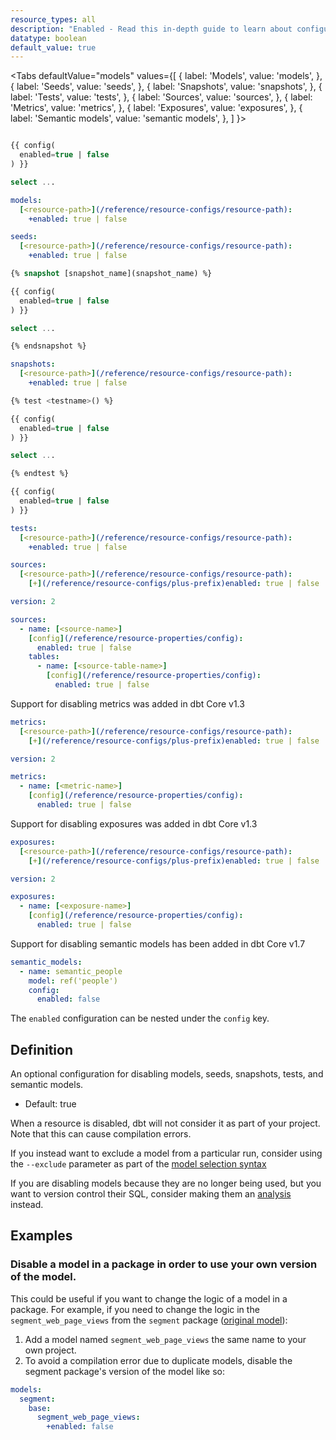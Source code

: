 ```yaml
---
resource_types: all
description: "Enabled - Read this in-depth guide to learn about configurations in dbt."
datatype: boolean
default_value: true
---
```


<Tabs
  defaultValue="models"
  values={[
    { label: 'Models', value: 'models', },
    { label: 'Seeds', value: 'seeds', },
    { label: 'Snapshots', value: 'snapshots', },
    { label: 'Tests', value: 'tests', },
    { label: 'Sources', value: 'sources', },
    { label: 'Metrics', value: 'metrics', },
    { label: 'Exposures', value: 'exposures', },
    { label: 'Semantic models', value: 'semantic models', },
  ]
}>
<TabItem value="models">

<File name='models/<modelname>.sql'>

```sql

{{ config(
  enabled=true | false
) }}

select ...


```

</File>

<File name='dbt_project.yml'>

```yml
models:
  [<resource-path>](/reference/resource-configs/resource-path):
    +enabled: true | false

```

</File>

</TabItem>


<TabItem value="seeds">

<File name='dbt_project.yml'>

```yml
seeds:
  [<resource-path>](/reference/resource-configs/resource-path):
    +enabled: true | false

```

</File>

</TabItem>

<TabItem value="snapshots">

<File name='snapshots/<filename>.sql'>

```sql
{% snapshot [snapshot_name](snapshot_name) %}

{{ config(
  enabled=true | false
) }}

select ...

{% endsnapshot %}

```

</File>

<File name='dbt_project.yml'>

```yml
snapshots:
  [<resource-path>](/reference/resource-configs/resource-path):
    +enabled: true | false

```

</File>

</TabItem>

<TabItem value="tests">

<File name='tests/<filename>.sql'>

```sql
{% test <testname>() %}

{{ config(
  enabled=true | false
) }}

select ...

{% endtest %}

```

</File>

<File name='tests/<filename>.sql'>

```sql
{{ config(
  enabled=true | false
) }}
```

</File>

<File name='dbt_project.yml'>

```yml
tests:
  [<resource-path>](/reference/resource-configs/resource-path):
    +enabled: true | false

```

</File>

</TabItem>

<TabItem value="sources">

<File name='dbt_project.yml'>

```yaml
sources:
  [<resource-path>](/reference/resource-configs/resource-path):
    [+](/reference/resource-configs/plus-prefix)enabled: true | false

```

</File>


<File name='models/properties.yml'>

```yaml
version: 2

sources:
  - name: [<source-name>]
    [config](/reference/resource-properties/config):
      enabled: true | false
    tables:
      - name: [<source-table-name>]
        [config](/reference/resource-properties/config):
          enabled: true | false

```

</File>


</TabItem>

<TabItem value="metrics">

<VersionBlock lastVersion="1.2">

Support for disabling metrics was added in dbt Core v1.3

</VersionBlock>

<VersionBlock firstVersion="1.3">

<File name='dbt_project.yml'>

```yaml
metrics:
  [<resource-path>](/reference/resource-configs/resource-path):
    [+](/reference/resource-configs/plus-prefix)enabled: true | false

```

</File>

<File name='models/metrics.yml'>

```yaml
version: 2

metrics:
  - name: [<metric-name>]
    [config](/reference/resource-properties/config):
      enabled: true | false

```

</File>

</VersionBlock>

</TabItem>

<TabItem value="exposures">

<VersionBlock lastVersion="1.2">

Support for disabling exposures was added in dbt Core v1.3

</VersionBlock>

<VersionBlock firstVersion="1.3">

<File name='dbt_project.yml'>

```yaml
exposures:
  [<resource-path>](/reference/resource-configs/resource-path):
    [+](/reference/resource-configs/plus-prefix)enabled: true | false

```

</File>

<File name='models/exposures.yml'>

```yaml
version: 2

exposures:
  - name: [<exposure-name>]
    [config](/reference/resource-properties/config):
      enabled: true | false

```

</File>

</VersionBlock>

</TabItem>

<TabItem value="semantic models">

<VersionBlock lastVersion="1.6">

Support for disabling semantic models has been added in dbt Core v1.7

</VersionBlock>

<VersionBlock firstVersion="1.7">

<File name='semantic_models.yml'>

```yml
semantic_models:
  - name: semantic_people
    model: ref('people')
    config:
      enabled: false

```

</File>

The `enabled` configuration can be nested under the `config` key.

</VersionBlock>

</TabItem>

</Tabs>

## Definition
An optional configuration for disabling models, seeds, snapshots, tests, and semantic models.

* Default: true

When a resource is disabled, dbt will not consider it as part of your project. Note that this can cause compilation errors.

If you instead want to exclude a model from a particular run, consider using the `--exclude` parameter as part of the [model selection syntax](/reference/node-selection/syntax)

If you are disabling models because they are no longer being used, but you want to version control their SQL, consider making them an [analysis](/docs/build/analyses) instead.

## Examples
### Disable a model in a package in order to use your own version of the model.
This could be useful if you want to change the logic of a model in a package. For example, if you need to change the logic in the `segment_web_page_views` from the `segment` package ([original model](https://github.com/dbt-labs/segment/blob/main/models/base/segment_web_page_views.sql)):
1. Add a model named `segment_web_page_views` the same name to your own project.
2. To avoid a compilation error due to duplicate models, disable the segment package's version of the model like so:

<File name='dbt_project.yml'>

```yml
models:
  segment:
    base:
      segment_web_page_views:
        +enabled: false
```

</File>

